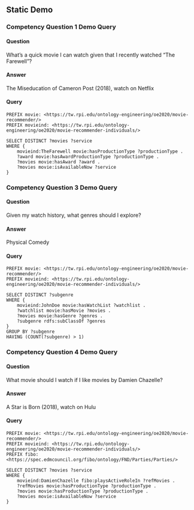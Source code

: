 ---
---

## Static Demo

### Competency Question 1 Demo Query

#### Question
What’s a quick movie I can watch given that I recently watched “The Farewell”?

#### Answer
The Miseducation of Cameron Post (2018), watch on Netflix

#### Query
```sparql
PREFIX movie: <https://tw.rpi.edu/ontology-engineering/oe2020/movie-recommender/>
PREFIX movieind: <https://tw.rpi.edu/ontology-engineering/oe2020/movie-recommender-individuals/>

SELECT DISTINCT ?movies ?service
WHERE {
	movieind:TheFarewell movie:hasProductionType ?productionType .
	?award movie:hasAwardProductionType ?productionType .
    ?movies movie:hasAward ?award .
	?movies movie:isAvailableNow ?service  
}
```

### Competency Question 3 Demo Query

#### Question
Given my watch history, what genres should I explore?

#### Answer
Physical Comedy

#### Query
```sparql
PREFIX movie: <https://tw.rpi.edu/ontology-engineering/oe2020/movie-recommender/>
PREFIX movieind: <https://tw.rpi.edu/ontology-engineering/oe2020/movie-recommender-individuals/>

SELECT DISTINCT ?subgenre
WHERE {
	movieind:JohnDoe movie:hasWatchList ?watchlist .
  	?watchlist movie:hasMovie ?movies .
  	?movies movie:hasGenre ?genres .
    ?subgenre rdfs:subClassOf ?genres
}
GROUP BY ?subgenre
HAVING (COUNT(?subgenre) > 1)
```

### Competency Question 4 Demo Query

#### Question
What movie should I watch if I like movies by Damien Chazelle?

#### Answer
A Star is Born (2018), watch on Hulu

#### Query
```sparql
PREFIX movie: <https://tw.rpi.edu/ontology-engineering/oe2020/movie-recommender/>
PREFIX movieind: <https://tw.rpi.edu/ontology-engineering/oe2020/movie-recommender-individuals/>
PREFIX fibo: <https://spec.edmcouncil.org/fibo/ontology/FND/Parties/Parties/>

SELECT DISTINCT ?movies ?service
WHERE {
	movieind:DamienChazelle fibo:playsActiveRoleIn ?refMovies .
	?refMovies movie:hasProductionType ?productionType .
  	?movies movie:hasProductionType ?productionType .
  	?movies movie:isAvailableNow ?service
}
```
